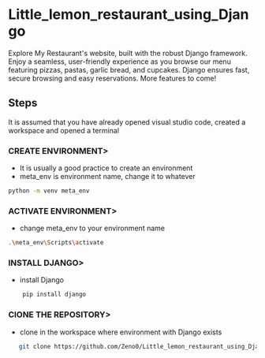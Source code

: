 # Little_lemon_restaurant_using_Django

Explore My Restaurant's website, built with the robust Django framework. Enjoy a seamless, user-friendly experience as you browse our menu featuring pizzas, pastas, garlic bread, and cupcakes. Django ensures fast, secure browsing and easy reservations. More features to come!

## Steps
It is assumed that you have already opened visual studio code, created a workspace and opened a terminal

### CREATE ENVIRONMENT>

- It is usually a good practice to create an environment
- meta_env is environment name, change it to whatever 

```bash
python -m venv meta_env
```

### ACTIVATE ENVIRONMENT>

- change meta_env to your environment name

```bash
.\meta_env\Scripts\activate  
```

### INSTALL DJANGO>
- install Django

```bash
    pip install django
```
   
### ClONE THE REPOSITORY>
- clone in the workspace where environment with Django exists

```bash
   git clone https://github.com/Zeno0/Little_lemon_restaurant_using_Django.git
```



